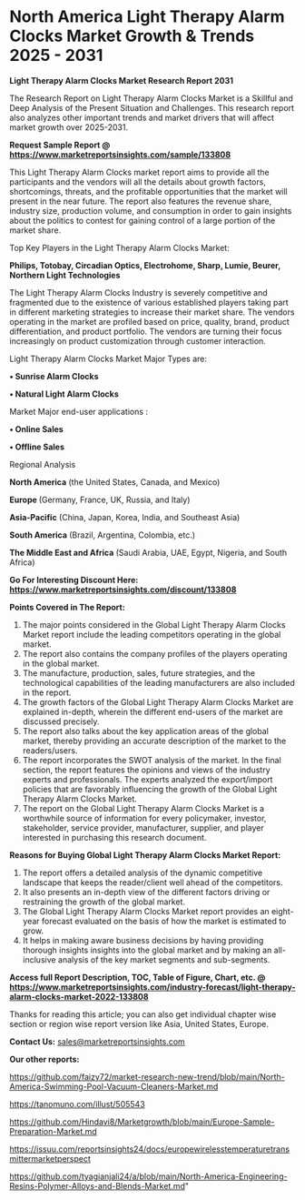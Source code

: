 # North America Light Therapy Alarm Clocks Market Growth & Trends 2025 - 2031

<strong>Light Therapy Alarm Clocks Market Research Report 2031</strong>

The Research Report on Light Therapy Alarm Clocks Market is a Skillful and Deep Analysis of the Present Situation and Challenges. This research report also analyzes other important trends and market drivers that will affect market growth over 2025-2031.

<strong>Request Sample Report @ <a href=https://www.marketreportsinsights.com/sample/133808>https://www.marketreportsinsights.com/sample/133808</a></strong>

This Light Therapy Alarm Clocks market report aims to provide all the participants and the vendors will all the details about growth factors, shortcomings, threats, and the profitable opportunities that the market will present in the near future. The report also features the revenue share, industry size, production volume, and consumption in order to gain insights about the politics to contest for gaining control of a large portion of the market share.

Top Key Players in the Light Therapy Alarm Clocks Market:

<strong>Philips, Totobay, Circadian Optics, Electrohome, Sharp, Lumie, Beurer, Northern Light Technologies</strong>

The Light Therapy Alarm Clocks Industry is severely competitive and fragmented due to the existence of various established players taking part in different marketing strategies to increase their market share. The vendors operating in the market are profiled based on price, quality, brand, product differentiation, and product portfolio. The vendors are turning their focus increasingly on product customization through customer interaction.

Light Therapy Alarm Clocks Market Major Types are:

<strong>• Sunrise Alarm Clocks

• Natural Light Alarm Clocks</strong>

Market Major end-user applications :

<strong>• Online Sales

• Offline Sales</strong>

Regional Analysis

</u><strong><b>North America</b></strong> (the United States, Canada, and Mexico)

<strong><b>Europe </b></strong>(Germany, France, UK, Russia, and Italy)

<strong><b>Asia-Pacific</b></strong> (China, Japan, Korea, India, and Southeast Asia)

<strong><b>South America</b></strong> (Brazil, Argentina, Colombia, etc.)

<strong><b>The Middle East and Africa</b></strong> (Saudi Arabia, UAE, Egypt, Nigeria, and South Africa)

<strong>Go For Interesting Discount Here: <a href=https://www.marketreportsinsights.com/discount/133808>https://www.marketreportsinsights.com/discount/133808</a></strong>

<strong>Points Covered in The Report:</strong>
<ol>
  <li>The major points considered in the Global Light Therapy Alarm Clocks Market report include the leading competitors operating in the global market.</li>
  <li>The report also contains the company profiles of the players operating in the global market.</li>
  <li>The manufacture, production, sales, future strategies, and the technological capabilities of the leading manufacturers are also included in the report.</li>
  <li>The growth factors of the Global Light Therapy Alarm Clocks Market are explained in-depth, wherein the different end-users of the market are discussed precisely.</li>
  <li>The report also talks about the key application areas of the global market, thereby providing an accurate description of the market to the readers/users.</li>
  <li>The report incorporates the SWOT analysis of the market. In the final section, the report features the opinions and views of the industry experts and professionals. The experts analyzed the export/import policies that are favorably influencing the growth of the Global Light Therapy Alarm Clocks Market.</li>
  <li>The report on the Global Light Therapy Alarm Clocks Market is a worthwhile source of information for every policymaker, investor, stakeholder, service provider, manufacturer, supplier, and player interested in purchasing this research document.</li>
</ol>
<strong>Reasons for Buying Global Light Therapy Alarm Clocks Market Report:</strong>

<ol>
  <li>The report offers a detailed analysis of the dynamic competitive landscape that keeps the reader/client well ahead of the competitors.</li>
  <li>It also presents an in-depth view of the different factors driving or restraining the growth of the global market.</li>
  <li>The Global Light Therapy Alarm Clocks Market report provides an eight-year forecast evaluated on the basis of how the market is estimated to grow.</li>
  <li>It helps in making aware business decisions by having providing thorough insights insights into the global market and by making an all-inclusive analysis of the key market segments and sub-segments.</li>
</ol>
<strong>Access full Report Description, TOC, Table of Figure, Chart, etc. @ <a href=https://www.marketreportsinsights.com/industry-forecast/light-therapy-alarm-clocks-market-2022-133808>https://www.marketreportsinsights.com/industry-forecast/light-therapy-alarm-clocks-market-2022-133808</a></strong>


Thanks for reading this article; you can also get individual chapter wise section or region wise report version like Asia, United States, Europe.

<strong>Contact Us:</strong>
sales@marketreportsinsights.com

<strong>Our other reports:</strong>

<a href=https://github.com/faizy72/market-research-new-trend/blob/main/North-America-Swimming-Pool-Vacuum-Cleaners-Market.md>https://github.com/faizy72/market-research-new-trend/blob/main/North-America-Swimming-Pool-Vacuum-Cleaners-Market.md</a>

<a href=https://tanomuno.com/illust/505543>https://tanomuno.com/illust/505543</a>

<a href=https://github.com/Hindavi8/Marketgrowth/blob/main/Europe-Sample-Preparation-Market.md>https://github.com/Hindavi8/Marketgrowth/blob/main/Europe-Sample-Preparation-Market.md</a>

<a href=https://issuu.com/reportsinsights24/docs/europewirelesstemperaturetransmittermarketperspect>https://issuu.com/reportsinsights24/docs/europewirelesstemperaturetransmittermarketperspect</a>

<a href=https://github.com/tyagianjali24/a/blob/main/North-America-Engineering-Resins-Polymer-Alloys-and-Blends-Market.md>https://github.com/tyagianjali24/a/blob/main/North-America-Engineering-Resins-Polymer-Alloys-and-Blends-Market.md</a>"
